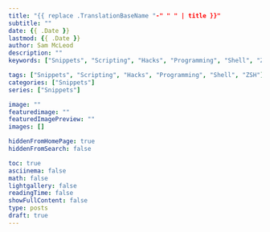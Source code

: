 ```yaml
---
title: "{{ replace .TranslationBaseName "-" " " | title }}"
subtitle: ""
date: {{ .Date }}
lastmod: {{ .Date }}
author: Sam McLeod
description: ""
keywords: ["Snippets", "Scripting", "Hacks", "Programming", "Shell", "ZSH"]

tags: ["Snippets", "Scripting", "Hacks", "Programming", "Shell", "ZSH"]
categories: ["Snippets"]
series: ["Snippets"]

image: ""
featuredimage: ""
featuredImagePreview: ""
images: []

hiddenFromHomePage: true
hiddenFromSearch: false

toc: true
asciinema: false
math: false
lightgallery: false
readingTime: false
showFullContent: false
type: posts
draft: true
---
```


<!-- markdownlint-disable MD025 -->
